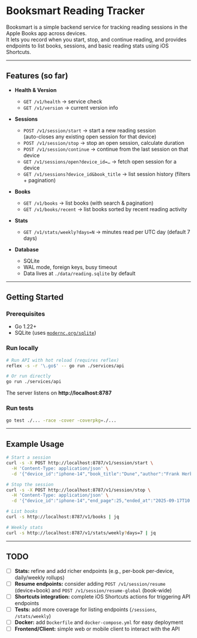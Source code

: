 # Booksmart Reading Tracker

Booksmart is a simple backend service for tracking reading sessions in the Apple Books app across devices.  
It lets you record when you start, stop, and continue reading, and provides endpoints to list books, sessions, and basic reading stats using iOS Shortcuts.

---

## Features (so far)

- **Health & Version**

  - `GET /v1/health` → service check
  - `GET /v1/version` → current version info

- **Sessions**

  - `POST /v1/session/start` → start a new reading session  
    (auto-closes any existing open session for that device)
  - `POST /v1/session/stop` → stop an open session, calculate duration
  - `POST /v1/session/continue` → continue from the last session on that device
  - `GET /v1/sessions/open?device_id=…` → fetch open session for a device
  - `GET /v1/sessions?device_id&book_title` → list session history (filters + pagination)

- **Books**

  - `GET /v1/books` → list books (with search & pagination)
  - `GET /v1/books/recent` → list books sorted by recent reading activity

- **Stats**

  - `GET /v1/stats/weekly?days=N` → minutes read per UTC day (default 7 days)

- **Database**
  - SQLite
  - WAL mode, foreign keys, busy timeout
  - Data lives at `./data/reading.sqlite` by default

---

## Getting Started

### Prerequisites

- Go 1.22+
- SQLite (uses [`modernc.org/sqlite`](https://pkg.go.dev/modernc.org/sqlite))

### Run locally

```bash
# Run API with hot reload (requires reflex)
reflex -s -r '\.go$' -- go run ./services/api

# Or run directly
go run ./services/api
```

The server listens on **http://localhost:8787**

### Run tests

```bash
go test ./... -race -cover -coverpkg=./...
```

---

## Example Usage

```bash
# Start a session
curl -s -X POST http://localhost:8787/v1/session/start \
  -H 'Content-Type: application/json' \
  -d '{"device_id":"iphone-14","book_title":"Dune","author":"Frank Herbert","start_page":1}'

# Stop the session
curl -s -X POST http://localhost:8787/v1/session/stop \
  -H 'Content-Type: application/json' \
  -d '{"device_id":"iphone-14","end_page":25,"ended_at":"2025-09-17T10:45:00Z"}'

# List books
curl -s http://localhost:8787/v1/books | jq

# Weekly stats
curl -s http://localhost:8787/v1/stats/weekly?days=7 | jq
```

---

## TODO

- [ ] **Stats:** refine and add richer endpoints (e.g., per-book per-device, daily/weekly rollups)
- [ ] **Resume endpoints:** consider adding `POST /v1/session/resume` (device+book) and `POST /v1/session/resume-global` (book-wide)
- [ ] **Shortcuts integration:** complete iOS Shortcuts actions for triggering API endpoints
- [ ] **Tests:** add more coverage for listing endpoints (`/sessions`, `/stats/weekly`)
- [ ] **Docker:** add `Dockerfile` and `docker-compose.yml` for easy deployment
- [ ] **Frontend/Client:** simple web or mobile client to interact with the API
